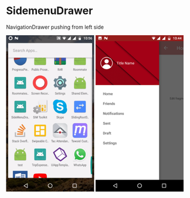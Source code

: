 # SidemenuDrawer
NavigationDrawer pushing from left side


<img src ="screenvideo.gif" width="240" height="427">

<img src ="Screenshot_2.png" width="240" height="427">
